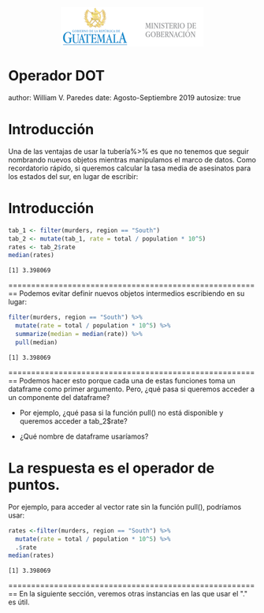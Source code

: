 <p align="center">
<img src="logomingob2018.png">
</p>

Operador DOT
========================================================
author: William V. Paredes
date: Agosto-Septiembre 2019
autosize: true

Introducción
========================================================
Una de las ventajas de usar la tubería%>% es que no tenemos que seguir nombrando nuevos objetos mientras manipulamos el marco de datos. Como recordatorio rápido, si queremos calcular la tasa media de asesinatos para los estados del sur, en lugar de escribir:



Introducción
========================================================

```r
tab_1 <- filter(murders, region == "South")
tab_2 <- mutate(tab_1, rate = total / population * 10^5)
rates <- tab_2$rate
median(rates)
```

```
[1] 3.398069
```

========================================================
Podemos evitar definir nuevos objetos intermedios escribiendo en su lugar:


```r
filter(murders, region == "South") %>% 
  mutate(rate = total / population * 10^5) %>% 
  summarize(median = median(rate)) %>%
  pull(median)
```

```
[1] 3.398069
```


========================================================
Podemos hacer esto porque cada una de estas funciones toma un dataframe como primer argumento. Pero, ¿qué pasa si queremos acceder a un componente del dataframe?

- Por ejemplo, ¿qué pasa si la función pull() no está disponible y queremos acceder a tab_2$rate? 

- ¿Qué nombre de dataframe usaríamos? 

La respuesta es el operador de puntos.
========================================================
Por ejemplo, para acceder al vector rate sin la función pull(), podríamos usar:

```r
rates <-filter(murders, region == "South") %>% 
  mutate(rate = total / population * 10^5) %>% 
  .$rate
median(rates)
```

```
[1] 3.398069
```

========================================================
En la siguiente sección, veremos otras instancias en las que usar el "." es útil.





